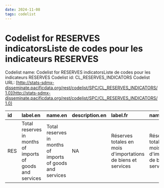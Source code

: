 ```yaml
---
date: 2024-11-08
tags: codelist
---
```


# Codelist for RESERVES indicatorsListe de codes pour les indicateurs RESERVES

Codelist name: Codelist for RESERVES indicatorsListe de codes pour les indicateurs RESERVES
Codelist id: CL_RESERVES_INDICATORS
Codelist URL: [http://stats-sdmx-disseminate.pacificdata.org/rest/codelist/SPC/CL_RESERVES_INDICATORS/1.0](http://stats-sdmx-disseminate.pacificdata.org/rest/codelist/SPC/CL_RESERVES_INDICATORS/1.0)

|id  |label.en                                                  |name.en                                                   |description.en |label.fr                                                     |name.fr                                                      |description.fr |
|:---|:---------------------------------------------------------|:---------------------------------------------------------|:--------------|:------------------------------------------------------------|:------------------------------------------------------------|:--------------|
|RES |Total reserves in months of imports of goods and services |Total reserves in months of imports of goods and services |NA             |Réserves totales en mois d'importations de biens et services |Réserves totales en mois d'importations de biens et services |NA             |
